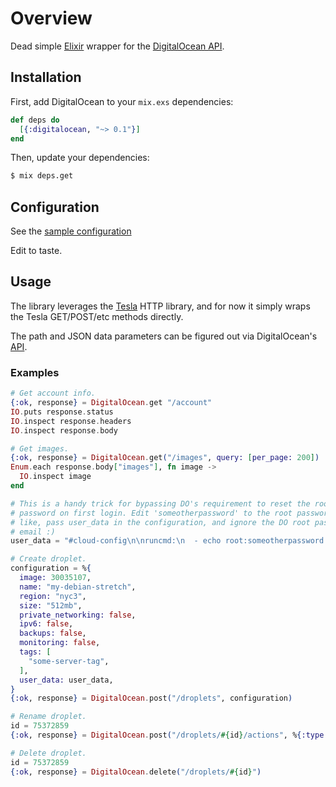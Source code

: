 # Overview

Dead simple [Elixir](http://elixir-lang.github.io) wrapper for the
[DigitalOcean API](https://developers.digitalocean.com/documentation/v2).

## Installation

First, add DigitalOcean to your `mix.exs` dependencies:

```elixir
def deps do
  [{:digitalocean, "~> 0.1"}]
end
```
Then, update your dependencies:

```sh
$ mix deps.get
```

## Configuration

See the [sample configuration](config/config.sample.exs)

Edit to taste.

## Usage

The library leverages the [Tesla](https://github.com/teamon/tesla) HTTP
library, and for now it simply wraps the Tesla GET/POST/etc methods
directly.

The path and JSON data parameters can be figured out via DigitalOcean's
[API](https://developers.digitalocean.com/documentation/v2).

### Examples

```elixir
# Get account info.
{:ok, response} = DigitalOcean.get "/account"
IO.puts response.status
IO.inspect response.headers
IO.inspect response.body

# Get images.
{:ok, response} = DigitalOcean.get("/images", query: [per_page: 200])
Enum.each response.body["images"], fn image ->
  IO.inspect image
end

# This is a handy trick for bypassing DO's requirement to reset the root
# password on first login. Edit 'someotherpassword' to the root password you'd
# like, pass user_data in the configuration, and ignore the DO root password
# email :)
user_data = "#cloud-config\n\nruncmd:\n  - echo root:someotherpassword | chpasswd"

# Create droplet.
configuration = %{
  image: 30035107,
  name: "my-debian-stretch",
  region: "nyc3",
  size: "512mb",
  private_networking: false,
  ipv6: false,
  backups: false,
  monitoring: false,
  tags: [
    "some-server-tag",
  ],
  user_data: user_data,
}
{:ok, response} = DigitalOcean.post("/droplets", configuration)

# Rename droplet.
id = 75372859
{:ok, response} = DigitalOcean.post("/droplets/#{id}/actions", %{:type => "rename", :name => "updated-debian-stretch"})

# Delete droplet.
id = 75372859
{:ok, response} = DigitalOcean.delete("/droplets/#{id}")

```
